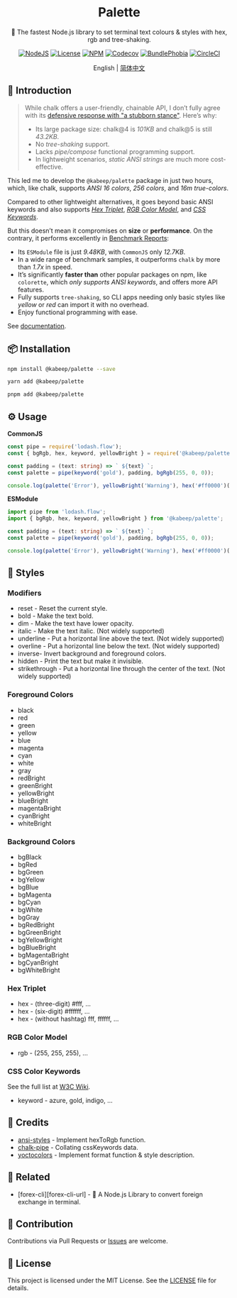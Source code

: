 <div align="center">

<h1>Palette</h1>

🎨 The fastest Node.js library to set terminal text colours & styles with hex, rgb and tree-shaking.

[![NodeJS][node-image]][node-url]
[![License][license-image]][license-url]
[![NPM][npm-image]][npm-url]
[![Codecov][codecov-image]][codecov-url]
[![BundlePhobia][bundle-phobia-image]][bundle-phobia-url]
[![CircleCI][circleci-image]][circleci-url]

English | [简体中文][zh-cn-url]

</div>

## 📖 Introduction

> While chalk offers a user-friendly, chainable API, I don’t fully agree with
> its [defensive response with "a stubborn stance"][chalk-faq-url]. Here’s why:
> - Its large package size: chalk@4 is _101KB_ and chalk@5 is still _43.2KB_.
> - No _tree-shaking_ support.
> - Lacks _pipe/compose_ functional programming support.
> - In lightweight scenarios, _static ANSI strings_ are much more cost-effective.

This led me to develop the `@kabeep/palette` package in just two hours, which, like chalk, supports _ANSI 16 colors_,
_256 colors_, and _16m true-colors_.

Compared to other lightweight alternatives, it goes beyond basic ANSI keywords and also supports
_[Hex Triplet][hex-triplet-url]_, _[RGB Color Model][rgb-model-url]_, and _[CSS Keywords][css-keywords-url]_.

But this doesn’t mean it compromises on **size** or **performance**.
On the contrary, it performs excellently in [Benchmark Reports][perf-en-us-url]:

- Its `ESModule` file is just _9.48KB_, with `CommonJS` only _12.7KB_.
- In a wide range of benchmark samples, it outperforms `chalk` by more than _1.7x_ in speed.
- It’s significantly **faster than** other popular packages on npm, like `colorette`,
  which _only supports ANSI keywords_, and offers more API features.
- Fully supports `tree-shaking`, so CLI apps needing only basic styles like _yellow_ or _red_ can import it with no
  overhead.
- Enjoy functional programming with ease.

See [documentation][docs-url].

## 📦 Installation

```bash
npm install @kabeep/palette --save
```

```bash
yarn add @kabeep/palette
```

```bash
pnpm add @kabeep/palette
```

## ⚙️ Usage

**CommonJS**

```typescript
const pipe = require('lodash.flow');
const { bgRgb, hex, keyword, yellowBright } = require('@kabeep/palette');

const padding = (text: string) => ` ${text} `;
const palette = pipe(keyword('gold'), padding, bgRgb(255, 0, 0));

console.log(palette('Error'), yellowBright('Warning'), hex('#ff0000')('Message'));
```

**ESModule**

```typescript
import pipe from 'lodash.flow';
import { bgRgb, hex, keyword, yellowBright } from '@kabeep/palette';

const padding = (text: string) => ` ${text} `;
const palette = pipe(keyword('gold'), padding, bgRgb(255, 0, 0));

console.log(palette('Error'), yellowBright('Warning'), hex('#ff0000')('Message'));
```

## 🌈 Styles

### Modifiers

- reset - Reset the current style.
- bold - Make the text bold.
- dim - Make the text have lower opacity.
- italic - Make the text italic. (Not widely supported)
- underline - Put a horizontal line above the text. (Not widely supported)
- overline - Put a horizontal line below the text. (Not widely supported)
- inverse- Invert background and foreground colors.
- hidden - Print the text but make it invisible.
- strikethrough - Put a horizontal line through the center of the text. (Not widely supported)

### Foreground Colors

- black
- red
- green
- yellow
- blue
- magenta
- cyan
- white
- gray
- redBright
- greenBright
- yellowBright
- blueBright
- magentaBright
- cyanBright
- whiteBright

### Background Colors

- bgBlack
- bgRed
- bgGreen
- bgYellow
- bgBlue
- bgMagenta
- bgCyan
- bgWhite
- bgGray
- bgRedBright
- bgGreenBright
- bgYellowBright
- bgBlueBright
- bgMagentaBright
- bgCyanBright
- bgWhiteBright

### Hex Triplet

- hex - (three-digit) #fff, ...
- hex - (six-digit) #ffffff, ...
- hex - (without hashtag) fff, ffffff, ...

### RGB Color Model

- rgb - (255, 255, 255), ...

### CSS Color Keywords

See the full list at [W3C Wiki][css-keywords-url].

- keyword - azure, gold, indigo, ...

## 💐 Credits

- [ansi-styles][ansi-styles-url] - Implement hexToRgb function.
- [chalk-pipe][chalk-pipe-url] - Collating cssKeywords data.
- [yoctocolors][yoctocolors-url] - Implement format function & style description.

## 🔗 Related

- [forex-cli][forex-cli-url] - 💱 A Node.js Library to convert foreign exchange in terminal.

## 🤝 Contribution

Contributions via Pull Requests or [Issues][issues-url] are welcome.

## 📄 License

This project is licensed under the MIT License. See the [LICENSE][license-url] file for details.


[node-image]: https://img.shields.io/node/v/%40kabeep%2Fpalette?color=lightseagreen "Node.js Version"
[node-url]: https://nodejs.org

[npm-image]: https://img.shields.io/npm/d18m/%40kabeep%2Fpalette?color=cornflowerblue "NPM Downloads"
[npm-url]: https://www.npmjs.com/package/@kabeep/palette

[codecov-image]: https://img.shields.io/codecov/c/github/kabeep/palette?logo=codecov&color=mediumvioletred "Test Coverage"
[codecov-url]: https://codecov.io/gh/kabeep/palette

[bundle-phobia-image]: https://img.shields.io/bundlephobia/minzip/@kabeep/palette "Bundle Size"
[bundle-phobia-url]: https://bundlephobia.com/package/@kabeep/palette

[circleci-image]: https://dl.circleci.com/status-badge/img/gh/kabeep/palette/tree/master.svg?style=shield "Build Status"
[circleci-url]: https://dl.circleci.com/status-badge/redirect/gh/kabeep/palette/tree/master

[hex-triplet-url]: https://en.wikipedia.org/wiki/Web_colors#Hex_triplet
[rgb-model-url]: https://en.wikipedia.org/wiki/RGB_color_model
[css-keywords-url]: https://www.w3.org/wiki/CSS/Properties/color/keywords

[ansi-styles-url]: https://github.com/chalk/chalk/blob/main/source/vendor/ansi-styles/index.js#L134
[chalk-pipe-url]: https://github.com/LitoMore/chalk-pipe/blob/main/source/styles.ts
[yoctocolors-url]: https://github.com/sindresorhus/yoctocolors/blob/main/base.js#L27
[chalk-faq-url]: https://github.com/chalk/chalk?tab=readme-ov-file#why-not-switch-to-a-smaller-coloring-package

[license-image]: https://img.shields.io/github/license/kabeep/palette?color=slateblue "License"
[license-url]: LICENSE

[perf-en-us-url]: performance/PERFORMANCE.md
[zh-cn-url]: README.zh-CN.md

[docs-url]: https://kabeep.github.io/palette
[issues-url]: https://github.com/kabeep/palette/issues
